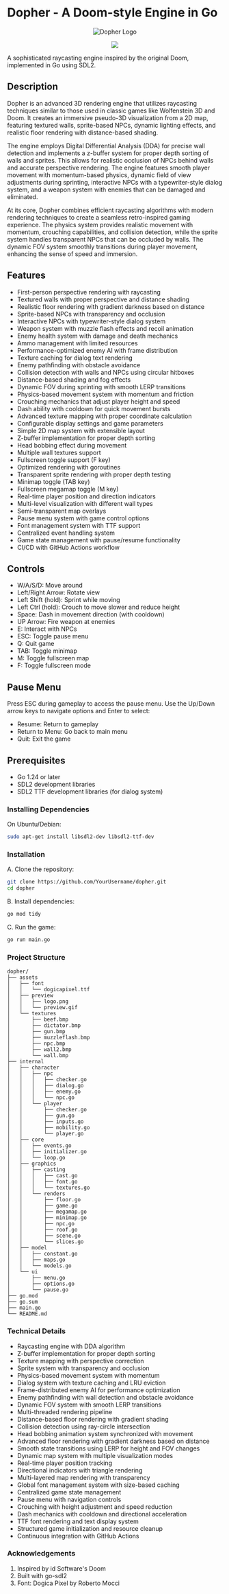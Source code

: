 # Dopher - A Doom-style Engine in Go

<p align="center">
  <img src="./assets/logo.png" alt="Dopher Logo"/>
</p>
<p align="center">
  <img src="./assets/preview.gif" />
</p>

A sophisticated raycasting engine inspired by the original Doom, implemented in Go using SDL2.

## Description

Dopher is an advanced 3D rendering engine that utilizes raycasting techniques similar to those used in classic games like Wolfenstein 3D and Doom. It creates an immersive pseudo-3D visualization from a 2D map, featuring textured walls, sprite-based NPCs, dynamic lighting effects, and realistic floor rendering with distance-based shading.

The engine employs Digital Differential Analysis (DDA) for precise wall detection and implements a z-buffer system for proper depth sorting of walls and sprites. This allows for realistic occlusion of NPCs behind walls and accurate perspective rendering. The engine features smooth player movement with momentum-based physics, dynamic field of view adjustments during sprinting, interactive NPCs with a typewriter-style dialog system, and a weapon system with enemies that can be damaged and eliminated.

At its core, Dopher combines efficient raycasting algorithms with modern rendering techniques to create a seamless retro-inspired gaming experience. The physics system provides realistic movement with momentum, crouching capabilities, and collision detection, while the sprite system handles transparent NPCs that can be occluded by walls. The dynamic FOV system smoothly transitions during player movement, enhancing the sense of speed and immersion.

## Features

- First-person perspective rendering with raycasting
- Textured walls with proper perspective and distance shading
- Realistic floor rendering with gradient darkness based on distance
- Sprite-based NPCs with transparency and occlusion
- Interactive NPCs with typewriter-style dialog system
- Weapon system with muzzle flash effects and recoil animation
- Enemy health system with damage and death mechanics
- Ammo management with limited resources
- Performance-optimized enemy AI with frame distribution
- Texture caching for dialog text rendering
- Enemy pathfinding with obstacle avoidance
- Collision detection with walls and NPCs using circular hitboxes
- Distance-based shading and fog effects
- Dynamic FOV during sprinting with smooth LERP transitions
- Physics-based movement system with momentum and friction
- Crouching mechanics that adjust player height and speed
- Dash ability with cooldown for quick movement bursts
- Advanced texture mapping with proper coordinate calculation
- Configurable display settings and game parameters
- Simple 2D map system with extensible layout
- Z-buffer implementation for proper depth sorting
- Head bobbing effect during movement
- Multiple wall textures support
- Fullscreen toggle support (F key)
- Optimized rendering with goroutines
- Transparent sprite rendering with proper depth testing
- Minimap toggle (TAB key)
- Fullscreen megamap toggle (M key)
- Real-time player position and direction indicators
- Multi-level visualization with different wall types
- Semi-transparent map overlays
- Pause menu system with game control options
- Font management system with TTF support
- Centralized event handling system
- Game state management with pause/resume functionality
- CI/CD with GitHub Actions workflow

## Controls

- W/A/S/D: Move around
- Left/Right Arrow: Rotate view
- Left Shift (hold): Sprint while moving
- Left Ctrl (hold): Crouch to move slower and reduce height
- Space: Dash in movement direction (with cooldown)
- UP Arrow: Fire weapon at enemies
- E: Interact with NPCs
- ESC: Toggle pause menu
- Q: Quit game
- TAB: Toggle minimap
- M: Toggle fullscreen map
- F: Toggle fullscreen mode

## Pause Menu

Press ESC during gameplay to access the pause menu. Use the Up/Down arrow keys to navigate options and Enter to select:

- Resume: Return to gameplay
- Return to Menu: Go back to main menu
- Quit: Exit the game

## Prerequisites

- Go 1.24 or later
- SDL2 development libraries
- SDL2 TTF development libraries (for dialog system)

### Installing Dependencies

On Ubuntu/Debian:

```bash
sudo apt-get install libsdl2-dev libsdl2-ttf-dev
```

### Installation

A. Clone the repository:

```bash
git clone https://github.com/YourUsername/dopher.git
cd dopher
```

B. Install dependencies:

```bash
go mod tidy
```

C. Run the game:

```bash
go run main.go
```

### Project Structure

```struct
dopher/
├── assets
│   ├── font
│   │   └── dogicapixel.ttf
│   ├── preview
│   │   ├── logo.png
│   │   └── preview.gif
│   └── textures
│       ├── beef.bmp
│       ├── dictator.bmp
│       ├── gun.bmp
│       ├── muzzleflash.bmp
│       ├── npc.bmp
│       ├── wall2.bmp
│       └── wall.bmp
├── internal
│   ├── character
│   │   ├── npc
│   │   │   ├── checker.go
│   │   │   ├── dialog.go
│   │   │   ├── enemy.go
│   │   │   └── npc.go
│   │   └── player
│   │       ├── checker.go
│   │       ├── gun.go
│   │       ├── inputs.go
│   │       ├── mobility.go
│   │       └── player.go
│   ├── core
│   │   ├── events.go
│   │   ├── initializer.go
│   │   └── loop.go
│   ├── graphics
│   │   ├── casting
│   │   │   ├── cast.go
│   │   │   ├── font.go
│   │   │   └── textures.go
│   │   └── renders
│   │       ├── floor.go
│   │       ├── game.go
│   │       ├── megamap.go
│   │       ├── minimap.go
│   │       ├── npc.go
│   │       ├── roof.go
│   │       ├── scene.go
│   │       └── slices.go
│   ├── model
│   │   ├── constant.go
│   │   ├── maps.go
│   │   └── models.go
│   └── ui
│       ├── menu.go
│       ├── options.go
│       └── pause.go
├── go.mod
├── go.sum
├── main.go
└── README.md
```

### Technical Details

- Raycasting engine with DDA algorithm
- Z-buffer implementation for proper depth sorting
- Texture mapping with perspective correction
- Sprite system with transparency and occlusion
- Physics-based movement system with momentum
- Dialog system with texture caching and LRU eviction
- Frame-distributed enemy AI for performance optimization
- Enemy pathfinding with wall detection and obstacle avoidance
- Dynamic FOV system with smooth LERP transitions
- Multi-threaded rendering pipeline
- Distance-based floor rendering with gradient shading
- Collision detection using ray-circle intersection
- Head bobbing animation system synchronized with movement
- Advanced floor rendering with gradient darkness based on distance
- Smooth state transitions using LERP for height and FOV changes
- Dynamic map system with multiple visualization modes
- Real-time player position tracking
- Directional indicators with triangle rendering
- Multi-layered map rendering with transparency
- Global font management system with size-based caching
- Centralized game state management
- Pause menu with navigation controls
- Crouching with height adjustment and speed reduction
- Dash mechanics with cooldown and directional acceleration
- TTF font rendering and text display system
- Structured game initialization and resource cleanup
- Continuous integration with GitHub Actions

### Acknowledgements

1. Inspired by id Software's Doom
2. Built with go-sdl2
3. Font: Dogica Pixel by Roberto Mocci
